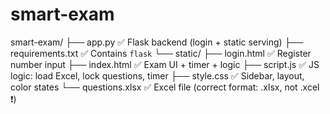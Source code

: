 # smart-exam

smart-exam/
├── app.py               ✅ Flask backend (login + static serving)
├── requirements.txt     ✅ Contains `flask`
└── static/
    ├── login.html       ✅ Register number input
    ├── index.html       ✅ Exam UI + timer + logic
    ├── script.js        ✅ JS logic: load Excel, lock questions, timer
    ├── style.css        ✅ Sidebar, layout, color states
    └── questions.xlsx   ✅ Excel file (correct format: .xlsx, not .xcel ❗)
